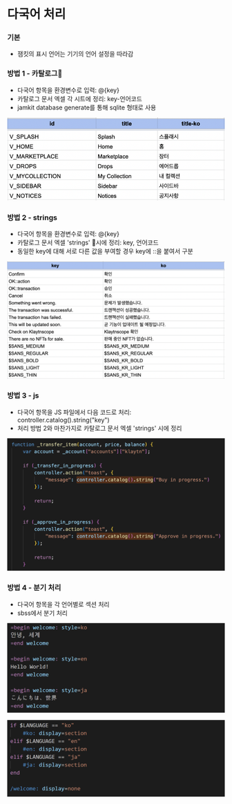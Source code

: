 # 다국어 처리

### 기본

* 잼킷의 표시 언어는 기기의 언어 설정을 따라감

### 방법 1 - 카탈로그

* 다국어 항목을 환경변수로 입력: @{key}
* 카탈로그 문서 엑셀 각 시트에 정리: key-언어코드
* jamkit database generate를 통해 sqlite 형태로 사용

![](images/multi-language-1.png)

### 방법 2 - strings

* 다국어 항목을 환경변수로 입력: @{key}
* 카탈로그 문서 엑셀 'strings' 시에 정리: key, 언어코드
* 동일한 key에 대해 서로 다른 값을 부여할 경우 key에 ::을 붙여서 구분

![](images/multi-language-2.png)

### 방법 3 - js

* 다국어 항목을 JS 파일에서 다음 코드로 처리: controller.catalog().string("key")
* 처리 방법 2와 마찬가지로 카탈로그 문서 엑셀 'strings' 시에 정리

![](images/multi-language-3.png)

### 방법 4 - 분기 처리

* 다국어 항목을 각 언어별로 섹션 처리
* sbss에서 분기 처리

![sbml](images/multi-language-4-1.png)

![sbss](images/multi-language-4-2.png)
